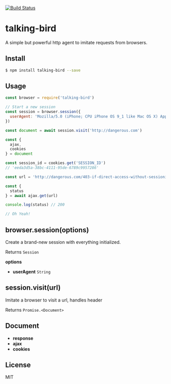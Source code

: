 [![Build Status](https://travis-ci.org/kaelzhang/node-talking-bird.svg?branch=master)](https://travis-ci.org/kaelzhang/node-talking-bird)
<!-- optional appveyor tst
[![Windows Build Status](https://ci.appveyor.com/api/projects/status/github/kaelzhang/node-talking-bird?branch=master&svg=true)](https://ci.appveyor.com/project/kaelzhang/node-talking-bird)
-->
<!-- optional npm version
[![NPM version](https://badge.fury.io/js/talking-bird.svg)](http://badge.fury.io/js/talking-bird)
-->
<!-- optional npm downloads
[![npm module downloads per month](http://img.shields.io/npm/dm/talking-bird.svg)](https://www.npmjs.org/package/talking-bird)
-->
<!-- optional dependency status
[![Dependency Status](https://david-dm.org/kaelzhang/node-talking-bird.svg)](https://david-dm.org/kaelzhang/node-talking-bird)
-->

# talking-bird

A simple but powerful http agent to imitate requests from browsers.

## Install

```sh
$ npm install talking-bird --save
```

## Usage

```js
const browser = require('talking-bird')

// Start a new session
const session = browser.session({
  userAgent: 'Mozilla/5.0 (iPhone; CPU iPhone OS 9_1 like Mac OS X) AppleWebKit/601.1.46 (KHTML, like Gecko) Version/9.0 Mobile/13B143 Safari/601.1'
})

const document = await session.visit('http://dangerous.com')

const {
  ajax,
  cookies
} = document

const session_id = cookies.get('SESSION_ID')
// 'eeda3d5a-38bc-4111-95de-6789c9957286'

const url = 'http://dangerous.com/403-if-direct-access-without-sessionid-cookie'

const {
  status
} = await ajax.get(url)

console.log(status) // 200

// Oh Yeah!
```

## browser.session(options)

Create a brand-new session with everything initialized.

Returns `Session`

**options**

- **userAgent** `String`

## session.visit(url)

Imitate a browser to visit a url, handles header

Returns `Promise.<Document>`

## Document

- **response**
- **ajax**
- **cookies**

## License

MIT
